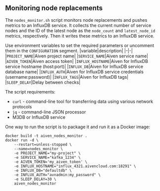 ## Monitoring node replacements

The `nodes_monitor.sh` script monitors node replacements and pushes metrics to an InfluxDB service. It collects the current number of service nodes and the ID of the latest node as the `node_count` and `latest_node_id` metrics, respectively. Then it writes these metrics to an InfluxDB service.

Use environment variables to set the required parameters or uncomment them in the `CONFIGURATION` segment.
|variable|description|
|-|-|
|`PROJECT_NAME`|Aiven project name|
|`SERVICE_NAME`|Aiven service name|
|`AIVEN_TOKEN`|Aiven access token|
|`INFLUX_HOSTNAME`|Aiven for InfluxDB service hostname (host:port)|
|`INFLUX_DB`|Aiven for InfluxDB service database name|
|`INFLUX_AUTH`|Aiven for InfluxDB service credentials (username:password)|
|`INFLUX_TAGS`|Aiven for InfluxDB tags|
|`SLEEP_DELAY`|Delay between checks|


The script requirements:
* `curl` - command-line tool for transferring data using various network protocols
* `jq` - command-line JSON processor
* M3DB or InfluxDB service

One way to run the script is to package it and run it as a Docker image:
```
docker build -t aiven_nodes_monitor .
docker run -d \
    --restart=unless-stopped \
    --name=nodes_monitor \
    -e PROJECT_NAME="my-project" \
    -e SERVICE_NAME="kafka_1234" \
    -e AIVEN_TOKEN='my_aiven_token' \
    -e INFLUX_HOSTNAME="influx_4321.aivencloud.com:18291" \
    -e INFLUX_DB="defaultdb" \
    -e INFLUX_AUTH="avnadmin:my_password" \
    -e SLEEP_DELAY=30 \
    aiven_nodes_monitor
```
